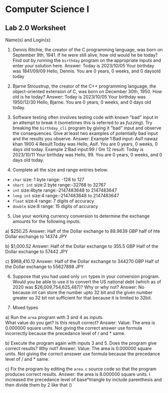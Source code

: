 
# Computer Science I 
## Lab 2.0 Worksheet

Name(s) and Login(s):



1. Dennis Ritchie, the creator of the C programming language,
was born on September 9th, 1941.  If he were still alive,
how old would he be today?  Find out by running the `birthday`
program on the appropriate inputs and enter your solution here.
Answer:
Today is 2023/10/05
Your birthday was 1841/09/09
Hello, Dennis. You are 0 years, 0 weeks, and 0 daysold today




2. Bjarne Stroustrup, the creator of the C++ programming
language, the object-oriented extension of C, was born on
December 30th, 1950.  How old is he today?
Answer:
Today is 2023/10/05
Your birthday was 1950/12/30
Hello, Bjarne. You are 0 years, 0 weeks, and 0 days old today.



3. Software testing often involves testing code with known
"bad" input in an attempt to break it (sometimes this is
referred to as *fuzzing*).  Try breaking the `birthday_cli`
program by giving it "bad" input and observe the consequences.
Give at least two examples of potentially bad input and the
results you observe.
Answer:
Example 1:Bad input: Asif nawaz khan 1900 4
Result:Today was 
Hello, Asif. You are 0 years, 0 weeks, 0 days old today.
Example 2:Bad input:99 / 0m 12
result: Today is 2023/10/11
Your birthday was
Hello, 99. You are 0 years, 0 weeks, and 0 days old today.





4. Complete all the size and range entries below.

* `char`
  size: 1 byte
  range: -128 to 127
* `short int`
  size:2 byte
  range:-32768 to 32767
* `int`
  size:4byte
  range:-2147483648 to 2147483647
* `long int`
  size:4
  range:-2147483648 to 2147483647
* `float`
  size:4
  range: 7 digits of accuracy
* `double`
  size:8
  range: 15 digits of accuracy


5. Use your working currency conversion to determine
the exchange amounts for the following inputs:

  a) $250.25
  Answer:
  Half of the Dollar exchange to 88.9639 GBP
  half of hte Dollar exchange to 14374 JPY

  b) $1,000.52
  Answer: 
  Half of the Dollar exchange to 355.5 GBP
  Half of the Dollar exchange to 57442 JPY

  c) $968,410.12
Answer: 
Half of the Dollar exchange to 344270 GBP
Half of the Dollar exchange to 55627898 JPY


6. Suppose that you had used only `int` types
in your conversion program.  Would you be able
to use it to convert the US national debt
(which as of 2020 was \$26,009,754,625,487)?
Why or why not?
Answer:
No because int can store the number upto 32 bit and the given number greater so 32 bit not sufficient for that because it is limited to 32bit.



7. Mixed types

a) Run the `area` program with 3 and 4 as inputs.  
What value do you get?  Is this result correct?
Answer:
Value: The area is 0.000000 square units.
Not giving the correct answer use formula incorrectly because the precedance level of / and * same. 



b) Execute the program again with inputs 3 and 5.
Does the program give correct results?  Why not?
Answer:
Value: The area is 0.000000 square units.
Not giving the correct ansswer use formula because the precedance level of / and * same.



c) Fix the program by editing the `area.c` source
code so that the program produces correct results.
Answer: 
the area is 8.000000 square units.
I increased the precedance level of base*triangle by include parenthesis and then divide them by 2 like that ()